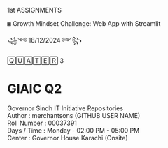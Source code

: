 1st ASSIGNMENTS <br>

◙ Growth Mindset Challenge: Web App with Streamlit<br>

꧁༺ 18/12/2024 ༻꧂ 

🅀🅄🄰🅃🄴🅁 3 <br>

# GIAIC Q2
Governor Sindh IT Initiative Repositories<br>
Author       : merchantsons (GITHUB USER NAME)<br>
Roll Number  : 00037391 <br>
Days / Time  : Monday - 02:00 PM - 05:00 PM<br>
Center       : Governor House Karachi (Onsite)<br>